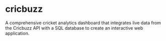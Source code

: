# cricbuzz
A comprehensive cricket analytics dashboard that integrates live data from the Cricbuzz API with a SQL database to create an interactive web application. 
